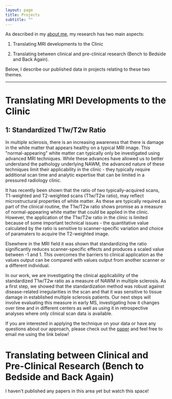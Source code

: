 ```yaml
---
layout: page
title: Projects
subtitle: ""
---
```


As described in my [about me](aboutresearch.md), my research has two main aspects: 

1) Translating MRI developments to the Clinic

2) Translating between clinical and pre-clinical research (Bench to Bedside and Back Again). 
     
Below, I describe our published data in projects relating to these two themes.

---

# Translating MRI Developments to the Clinic

## 1: Standardized T1w/T2w Ratio 
In multiple sclerosis, there is an increasing awareness that there is damage in the white matter that appears healthy on a typical MRI image. This "normal-appearing" white matter can typically only be investigated using advanced MRI techniques. While these advances have allowed us to better understand the pathology underlying NAWM, the advanced nature of these techniques limit their applicability in the clinic - they typically require additional scan time and analytic expertise that can be limited in a pressured radiology clinic. 

It has recently been shown that the ratio of two typically-acquired scans, T1-weighted and T2-weighted scans (T1w/T2w ratio), may reflect microstructural properties of white matter. As these are typically required as part of the clinical routine, the T1w/T2w ratio shows promise as a measure of normal-appearing white matter that could be applied in the clinic. However, the application of the T1w/T2w ratio in the clinic is limited because of some important technical issues - the quantitative value calculated by the ratio is sensitive to scanner-specific variation and choice of paramaters to acquire the T2-weighted image. 

Elsewhere in the MRI field it was shown that standardizing the ratio significantly reduces scanner-specific effects and produces a scaled value between -1 and 1. This overcomes the barriers to clinical application as the values output can be compared with values output from another scanner or a different individual. 

In our work, we are investigating the clinical applicability of the standardized T1w/T2w ratio as a measure of NAWM in multiple sclerosis. As a first step, we showed that the standardization method was robust against disease-related irregularities in the scan and that it was sensitive to tissue damage in established multiple sclerosis patients. Our next steps will involve evaluating this measure in early MS, investigating how it changes over time and in different centers as well as using it in retrospective analyses where only clinical scan data is available. 

If you are interested in applying the technique on your data or have any questions about our approach, please check out the [paper](https://doi.org/10.3389/fneur.2019.00334) and feel free to email me using the link below!

# Translating between Clinical and Pre-Clinical Research (Bench to Bedside and Back Again)
I haven't published any papers in this area yet but watch this space!
